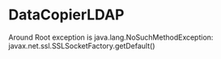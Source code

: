 # DataCopierLDAP
Around Root exception is java.lang.NoSuchMethodException: javax.net.ssl.SSLSocketFactory.getDefault()
